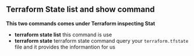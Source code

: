 ## Terraform State list and show command
**This two commands comes under Terraform inspecting Stat**
- **terraform state list** this command is use
- **terraform state** terraform state command query your `terraform.tfstate` file and it provides the informantion for us 